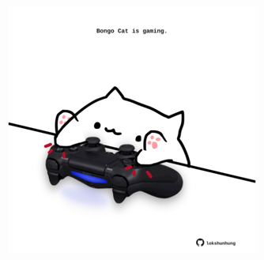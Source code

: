 <!-- built at 16/03/2024, 14:00:35 UTC -->
<p align="center">
  <img width="500" height="500" src="./ReadmeImage.svg">
</p>
